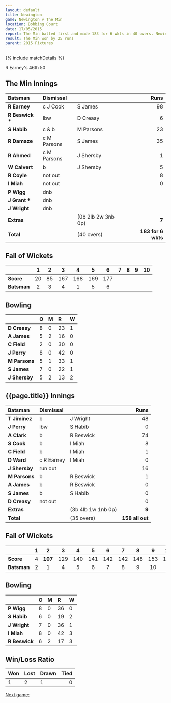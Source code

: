 ```yaml
---
layout: default
title: Newington
game: Newington v The Min
location: Bobbing Court
date: 17/05/2015
report: The Min batted first and made 183 for 6 wkts in 40 overs. Newington replied with 158 all out in 35 overs
result: The Min won by 25 runs
parent: 2015 Fixtures
---
```


{% include matchDetails %}

R Earney's 46th 50

## The Min Innings

| Batsman | Dismissal |  | Runs |
|:---|:---|---|---:|
| **R Earney** | c J Cook | S James | 98 |
| **R Beswick &#42;** | lbw | D Creasy | 6 |
| **S Habib** | c & b | M Parsons | 23 |
| **R Damaze** | c M Parsons | S James | 35 |
| **R Ahmed** | c M Parsons | J Shersby | 1 |
| **W Calvert** | b | J Shersby | 5 |
| **R Coyle** | not out |  | 8 |
| **I Miah** | not out |  | 0 |
| **P Wigg** | dnb |  |  |
| **J Grant &#8224;** | dnb |  |  |
| **J Wright** | dnb |  |  |
| **Extras** | | (0b 2lb 2w 3nb 0p) | **7** |
| **Total** | | (40 overs) | **183 for 6 wkts** |

## Fall of Wickets

| | 1 | 2 | 3 | 4 | 5 | 6 | 7 | 8 | 9 | 10 |
|---|:---:|:---:|:---:|:---:|:---:|:---:|:---:|:---:|:---:|:---:|
| **Score** | 20 | 85 | 167 | 168 | 169 | 177 |  |  |  |  |
| **Batsman** | 2 | 3 | 4 | 1 | 5 | 6 |  |  |  |  |

## Bowling

| | O | M | R | W |
|---|:---|:---|:---|:---|
| **D Creasy** | 8 | 0 | 23 | 1 |
| **A James** | 5 | 2 | 16 | 0 |
| **C Field** | 2 | 0 | 30 | 0 |
| **J Perry** | 8 | 0 | 42 | 0 |
| **M Parsons** | 5 | 1 | 33 | 1 |
| **S James** | 7 | 0 | 22 | 1 |
| **J Shersby** | 5 | 2 | 13 | 2 |

## {{page.title}} Innings

| Batsman | Dismissal |  | Runs |
|:---|:---|---|---:|
| **T Jiminez** | b | J Wright | 48 |
| **J Perry** | lbw | S Habib | 0 |
| **A Clark** | b | R Beswick | 74 |
| **S Cook** | b | I Miah | 8 |
| **C Field** | b | I Miah | 1 |
| **D Ward** | c R Earney | I Miah | 0 |
| **J Shersby** | run out |  | 16 |
| **M Parsons** | b | R Beswick | 1 |
| **A James** | b | R Beswick | 0 |
| **S James** | b | S Habib | 0 |
| **D Creasy** | not out |  | 0 |
| **Extras** | | (3b 4lb 1w 1nb 0p) | **9** |
| **Total** | | (35 overs) | **158 all out** |

## Fall of Wickets

| | 1 | 2 | 3 | 4 | 5 | 6 | 7 | 8 | 9 | 10 |
|---|:---:|:---:|:---:|:---:|:---:|:---:|:---:|:---:|:---:|:---:|
| **Score** | 4 | **107** | 129 | 140 | 141 | 142 | 142 | 148 | 153 | 158 |
| **Batsman** | 2 | 1 | 4 | 5 | 6 | 7 | 8 | 9 | 10 | 3 |

## Bowling

| | O | M | R | W |
|---|:---|:---|:---|:---|
| **P Wigg** | 8 | 0 | 36 | 0 |
| **S Habib** | 6 | 0 | 19 | 2 |
| **J Wright** | 7 | 0 | 36 | 1 |
| **I Miah** | 8 | 0 | 42 | 3 |
| **R Beswick** | 6 | 2 | 17 | 3 |

## Win/Loss Ratio

| Won | Lost | Drawn | Tied |
|:---|:---|:---|---:|
| 1 | 2 | 1 | 0 |

[Next game:]({{page.next}})